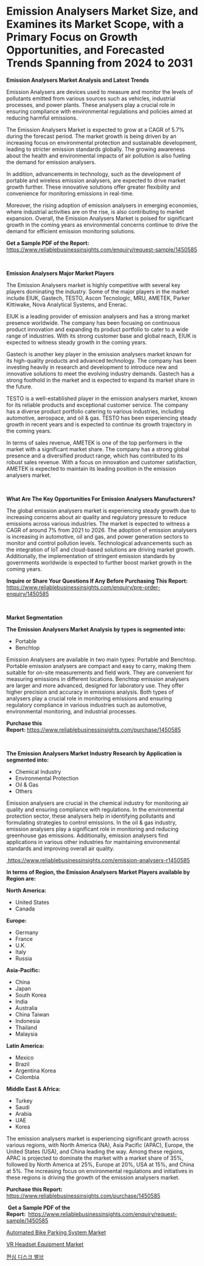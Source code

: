 <p><h1>Emission Analysers Market Size, and Examines its Market Scope, with a Primary Focus on Growth Opportunities, and Forecasted Trends Spanning from 2024 to 2031</h1></p><p><strong>Emission Analysers Market Analysis and Latest Trends</strong></p>
<p><p>Emission Analysers are devices used to measure and monitor the levels of pollutants emitted from various sources such as vehicles, industrial processes, and power plants. These analysers play a crucial role in ensuring compliance with environmental regulations and policies aimed at reducing harmful emissions.</p><p>The Emission Analysers Market is expected to grow at a CAGR of 5.7% during the forecast period. The market growth is being driven by an increasing focus on environmental protection and sustainable development, leading to stricter emission standards globally. The growing awareness about the health and environmental impacts of air pollution is also fueling the demand for emission analysers.</p><p>In addition, advancements in technology, such as the development of portable and wireless emission analysers, are expected to drive market growth further. These innovative solutions offer greater flexibility and convenience for monitoring emissions in real-time.</p><p>Moreover, the rising adoption of emission analysers in emerging economies, where industrial activities are on the rise, is also contributing to market expansion. Overall, the Emission Analysers Market is poised for significant growth in the coming years as environmental concerns continue to drive the demand for efficient emission monitoring solutions.</p></p>
<p><strong>Get a Sample PDF of the Report:&nbsp;</strong> <a href="https://www.reliablebusinessinsights.com/enquiry/request-sample/1450585">https://www.reliablebusinessinsights.com/enquiry/request-sample/1450585</a></p>
<p>&nbsp;</p>
<p><strong>Emission Analysers Major Market Players</strong></p>
<p><p>The Emission Analysers market is highly competitive with several key players dominating the industry. Some of the major players in the market include EIUK, Gastech, TESTO, Ascon Tecnologic, MRU, AMETEK, Parker Kittiwake, Nova Analytical Systems, and Enerac.</p><p>EIUK is a leading provider of emission analysers and has a strong market presence worldwide. The company has been focusing on continuous product innovation and expanding its product portfolio to cater to a wide range of industries. With its strong customer base and global reach, EIUK is expected to witness steady growth in the coming years.</p><p>Gastech is another key player in the emission analysers market known for its high-quality products and advanced technology. The company has been investing heavily in research and development to introduce new and innovative solutions to meet the evolving industry demands. Gastech has a strong foothold in the market and is expected to expand its market share in the future.</p><p>TESTO is a well-established player in the emission analysers market, known for its reliable products and exceptional customer service. The company has a diverse product portfolio catering to various industries, including automotive, aerospace, and oil & gas. TESTO has been experiencing steady growth in recent years and is expected to continue its growth trajectory in the coming years.</p><p>In terms of sales revenue, AMETEK is one of the top performers in the market with a significant market share. The company has a strong global presence and a diversified product range, which has contributed to its robust sales revenue. With a focus on innovation and customer satisfaction, AMETEK is expected to maintain its leading position in the emission analysers market.</p></p>
<p>&nbsp;</p>
<p><strong>What Are The Key Opportunities For Emission Analysers Manufacturers?</strong></p>
<p><p>The global emission analysers market is experiencing steady growth due to increasing concerns about air quality and regulatory pressure to reduce emissions across various industries. The market is expected to witness a CAGR of around 7% from 2021 to 2026. The adoption of emission analysers is increasing in automotive, oil and gas, and power generation sectors to monitor and control pollution levels. Technological advancements such as the integration of IoT and cloud-based solutions are driving market growth. Additionally, the implementation of stringent emission standards by governments worldwide is expected to further boost market growth in the coming years.</p></p>
<p><strong>Inquire or Share Your Questions If Any Before Purchasing This Report:</strong> <a href="https://www.reliablebusinessinsights.com/enquiry/pre-order-enquiry/1450585">https://www.reliablebusinessinsights.com/enquiry/pre-order-enquiry/1450585</a></p>
<p>&nbsp;</p>
<p><strong>Market Segmentation</strong></p>
<p><strong>The Emission Analysers Market Analysis by types is segmented into:</strong></p>
<p><ul><li>Portable</li><li>Benchtop</li></ul></p>
<p><p>Emission Analysers are available in two main types: Portable and Benchtop. Portable emission analysers are compact and easy to carry, making them suitable for on-site measurements and field work. They are convenient for measuring emissions in different locations. Benchtop emission analysers are larger and more advanced, designed for laboratory use. They offer higher precision and accuracy in emissions analysis. Both types of analysers play a crucial role in monitoring emissions and ensuring regulatory compliance in various industries such as automotive, environmental monitoring, and industrial processes.</p></p>
<p><strong>Purchase this Report:&nbsp;</strong><a href="https://www.reliablebusinessinsights.com/purchase/1450585">https://www.reliablebusinessinsights.com/purchase/1450585</a></p>
<p>&nbsp;</p>
<p><strong>The Emission Analysers Market Industry Research by Application is segmented into:</strong></p>
<p><ul><li>Chemical Industry</li><li>Environmental Protection</li><li>Oil & Gas</li><li>Others</li></ul></p>
<p><p>Emission analysers are crucial in the chemical industry for monitoring air quality and ensuring compliance with regulations. In the environmental protection sector, these analysers help in identifying pollutants and formulating strategies to control emissions. In the oil & gas industry, emission analysers play a significant role in monitoring and reducing greenhouse gas emissions. Additionally, emission analysers find applications in various other industries for maintaining environmental standards and improving overall air quality.</p></p>
<p><a href="https://www.reliablebusinessinsights.com/emission-analysers-r1450585">&nbsp;https://www.reliablebusinessinsights.com/emission-analysers-r1450585</a></p>
<p><strong>In terms of Region, the Emission Analysers Market Players available by Region are:</strong></p>
<p>
    <p> <strong> North America: </strong>
        <ul>
            <li>United States</li>
            <li>Canada</li>
        </ul>
        </p> 
    <p> <strong> Europe: </strong>
        <ul>
            <li>Germany</li>
            <li>France</li>
            <li>U.K.</li>
            <li>Italy</li>
            <li>Russia</li>
        </ul>
        </p> 
    <p> <strong> Asia-Pacific: </strong>
        <ul>
            <li>China</li>
            <li>Japan</li>
            <li>South Korea</li>
            <li>India</li>
            <li>Australia</li>
            <li>China Taiwan</li>
            <li>Indonesia</li>
            <li>Thailand</li>
            <li>Malaysia</li>
        </ul>
        </p> 
    <p> <strong> Latin America: </strong>
        <ul>
            <li>Mexico</li>
            <li>Brazil</li>
            <li>Argentina Korea</li>
            <li>Colombia</li>
        </ul>
        </p> 
    <p> <strong> Middle East & Africa: </strong>
        <ul>
            <li>Turkey</li>
            <li>Saudi</li>
            <li>Arabia</li>
            <li>UAE</li>
            <li>Korea</li>
        </ul>
    </p>
    </p>
<p><p>The emission analysers market is experiencing significant growth across various regions, with North America (NA), Asia Pacific (APAC), Europe, the United States (USA), and China leading the way. Among these regions, APAC is projected to dominate the market with a market share of 35%, followed by North America at 25%, Europe at 20%, USA at 15%, and China at 5%. The increasing focus on environmental regulations and initiatives in these regions is driving the growth of the emission analysers market.</p></p>
<p><strong>Purchase this Report: </strong><a href="https://www.reliablebusinessinsights.com/purchase/1450585">https://www.reliablebusinessinsights.com/purchase/1450585</a></p>
<p>&nbsp;<strong>Get a Sample PDF of the Report:&nbsp;&nbsp;</strong><a href="https://www.reliablebusinessinsights.com/enquiry/request-sample/1450585">https://www.reliablebusinessinsights.com/enquiry/request-sample/1450585</a></p>
<p><strong></strong></p>
<p><p><a href="https://github.com/ruddyyedelwadw/Market-Research-Report-List-3/blob/main/automated-bike-parking-system-market.md">Automated Bike Parking System Market</a></p><p><a href="https://github.com/jaidynmorantestelletmjzya/Market-Research-Report-List-3/blob/main/vr-headset-equipment-market.md">VR Headset Equipment Market</a></p><p><a href="https://github.com/LoganRew1964/Market-Research-Report-List-1/blob/main/4635009171220.md">편심 디스크 밸브</a></p></p>